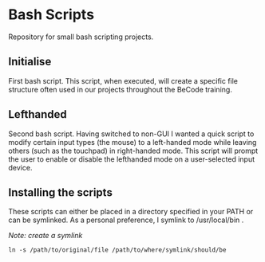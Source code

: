 # Bash Scripts

Repository for small bash scripting projects.

## Initialise

First bash script. This script, when executed, will create a specific file structure often used in our projects throughout the BeCode training.

## Lefthanded

Second bash script. Having switched to non-GUI I wanted a quick script to modify certain input types (the mouse) to a left-handed mode while leaving others (such as the touchpad) in right-handed mode. 
This script will prompt the user to enable or disable the lefthanded mode on a user-selected input device.

## Installing the scripts

These scripts can either be placed in a directory specified in your PATH or can be symlinked. 
As a personal preference, I symlink to /usr/local/bin .

*Note: create a symlink*

``` ln -s /path/to/original/file /path/to/where/symlink/should/be ```
